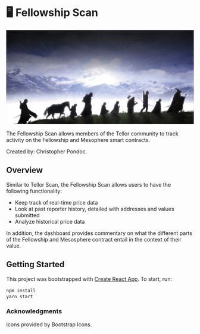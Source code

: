 # 🖥 Fellowship Scan

![Fellowship](public/fellowship.png)

The Fellowship Scan allows members of the Tellor community to track activity on the Fellowship and Mesophere smart contracts. 

Created by: Christopher Pondoc.

## Overview
Similar to Tellor Scan, the Fellowship Scan allows users to have the following functionality:
* Keep track of real-time price data
* Look at past reporter history, detailed with addresses and values submitted
* Analyze historical price data

In addition, the dashboard provides commentary on what the different parts of the Fellowship and Mesosphere contract entail in the context of their value.

## Getting Started
This project was bootstrapped with [Create React App](https://github.com/facebook/create-react-app). To start, run:

```
npm install
yarn start
```

### Acknowledgments
Icons provided by Bootstrap Icons.